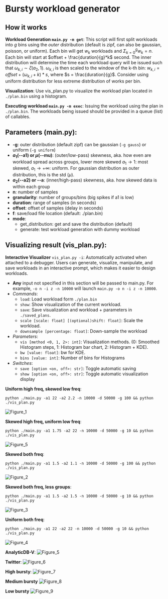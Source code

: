 # Bursty workload generator
## How it works
**Workload Generation `main.py -m get`**: This script will first split workloads into *g* bins using the *outer* distribution (default is zipf, can also be gaussian, poisson, or uniform). Each bin will get $w_k$ workloads and $\Sigma_{k=0}^{g}w_k = n$. Each bin will start at $offset + \frac{duration}{g}*k$ second. The inner distribution will determine the time each workload query will be issued such that $\omega_{k, i} \sim \zeta(a_2, 1)$. $\omega_{k, i}$ is then scaled to the window of the k-th bin: $w_{k, i} = offset + (\omega_{k, i} + k)*s$, where $s = \frac{duration}{g}$. Consider using uniform distribution for less extreme distribution of works per bin.

**Visualization**: Use vis_plan.py to visualize the workload plan located in `./plan.bin` using a histogram.

**Executing workload `main.py -m exec`**: Issuing the workload using the plan in `./plan.bin`. The workloads being issued should be provided in a queue (list) of callables.

## Parameters (main.py):
  - **-g**: outer distribution (default zipf) can be gaussian (`-g gauss`) or uniform (`-g uniform`)
  - **$a_1$(--a1) or $\mu$(--mu)**: (outer/low-pass) skewness, aka. how even are workload spread across groups, lower more skewed $a_1\to1$: most skewed, $a_1\to+\infty$: uniform. For gaussian distribution as outer distribution, this is the std ($\mu$).
  - **$a_2$(--a2) or --a**: (inner/high-pass) skewness, aka. how skewed data is within each group
  - **n**: number of samples
  - **granularity**: number of groups/bins (big spikes if a1 is low)
  - **duration**: range of samples (in seconds)
  - **offset**: offset of samples (delay in seconds)
  - **f**: save/load file location (default: ./plan.bin)
  - **mode**: 
      - get_distribution: get and save the distribution (default)
      - generate: test workload generation with dummy workload

## Visualizing result (vis_plan.py):
  **Interactive Visualizer** `vis_plan.py -i`:    Automatically activated when attached to a debugger. Users can generate, visualize, manipulate, and save workloads in an interactive prompt, which makes it easier to design workloads.
  - **Any** input not specified in this section will be passed to main.py. For example, `-o n -i z -n 10000` will launch `main.py -o n -i z -n 10000`.
  - *Commands*: 
    - `load`: Load workload form `./plan.bin`
    - `show`: Show visualization of the current workload.
    - `save`: Save visualization and workload + parameters in `./saved_plans`.
    - `scale [scale: float] [(optional)shift: float]`: Scale the workload.
    - `downsample [percentage: float]`: Down-sample the workload
  - *Parameters*:
    - `vis [method <0, 1, 2>: int]`: Visualization methods. (0: Smoothed Histogram steps, 1: Histogram bar chart, 2: Histogram + KDE).
    - `bw [value: float]`: bw for KDE.
    - `bins [value: int]`: Number of bins for Histograms
  - *Switches*: 
    - `save [option <on, off>: str]`: Toggle automatic saving
    - `show [option <on, off>: str]`: Toggle automatic visualization display 

**Uniform high freq, skewed low freq**: 

`python ./main.py -a1 22 -a2 2.2 -n 10000 -d 50000 -g 100 && python ./vis_plan.py`

![Figure_1](/workload-generator/assets/Figure_1.png)

**Skewed high freq, uniform low freq**: 

`python ./main.py -a1 1.75 -a2 22 -n 10000 -d 50000 -g 10 && python ./vis_plan.py`

![Figure_5](/workload-generator/assets/Figure_4.png)

**Skewed both freq**: 

`python ./main.py -a1 1.5 -a2 1.1 -n 10000 -d 50000 -g 100 && python ./vis_plan.py`

![Figure_2](/workload-generator/assets/Figure_2.png)

**Skewed both freq, less groups**:

`python ./main.py -a1 1.5 -a2 1.5 -n 10000 -d 50000 -g 10 && python ./vis_plan.py`

![Figure_3](/workload-generator/assets/Figure_3.png)

**Uniform both freq**: 

`python ./main.py -a1 22 -a2 22 -n 10000 -d 50000 -g 10 && python ./vis_plan.py`

![Figure_4](/workload-generator/assets/Figure_0.png)


**AnalyticDB-V**: 
![Figure_5](/workload-generator/onormal_inormal_n500000_d2400_g3_a11.0_b10.2_a21.6_b20.4_s0.png)

**Twitter**: 
![Figure_6](/workload-generator/onormal_ipoisson_n50000_d1000_g10_a10.2_b10.7_a280.0_b20.7_s0.png)

**High bursty**: 
![Figure_7](/workload-generator/(high)ozipf_izipf_n50000_d100000_g1000_a11.15_b10.1_a21.05_b20.01_s0.png)

**Medium bursty**
![Figure_8](/workload-generator/(medium)ozipf_iuniform_n50000_d1000_g200_a12.2_b10.5_a21.001_b20.01_s0.png)

**Low bursty**
![Figure_9](/workload-generator/(low)oinverse_gaussian_inormal_n50000_d100000_g15_a11.15_b10.96_a25.0_b20.9_s0.png)
